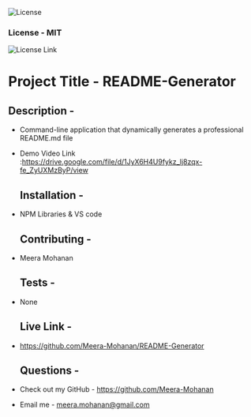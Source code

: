 
  ![License](https://img.shields.io/badge/License-MIT%20-blue.svg)
  ### License - MIT
  
  
  ![License Link](https://opensource.org/licenses/MIT-.org/)
  # Project Title -  README-Generator 
   ## Description - 
* Command-line application that dynamically generates a professional README.md file 
* Demo Video Link :https://drive.google.com/file/d/1JyX6H4U9fykz_lj8zqx-fe_ZyUXMzByP/view

   ## Installation - 
* NPM Libraries & VS code 

   ## Contributing - 
* Meera Mohanan 

   ## Tests - 
* None 

   ## Live Link - 
* https://github.com/Meera-Mohanan/README-Generator 

   ## Questions - 
* Check out my GitHub - https://github.com/Meera-Mohanan 
* Email me - meera.mohanan@gmail.com 

